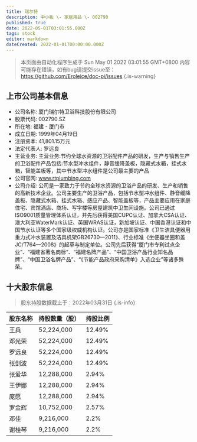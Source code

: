 ```yaml
---
title: 瑞尔特
description: 中小板 \- 家居用品 \- 002790
published: true
date: 2022-05-01T03:01:55.000Z
tags: stock
editor: markdown
dateCreated: 2022-01-01T00:00:00.000Z
---
```


> 本页面由自动化程序生成于 Sun May 01 2022 03:01:55 GMT+0800
> 内容可能存在错误，如有bug请提交issue至：https://github.com/Eroleice/doc-pi/issues
{.is-warning}

## 上市公司基本信息
- 公司名称: 厦门瑞尔特卫浴科技股份有限公司
- 股票代码: 002790.SZ
- 所在地: 福建 - 厦门市
- 成立日期: 1999年04月19日
- 注册资本: 41,801.15万元
- 法定代表人: 罗远良
- 主营业务: 主营业务:节约全球水资源的卫浴配件产品的研发，生产与销售生产的卫浴配件产品包括:节水型冲水组件，静音缓降盖板，隐藏式水箱，挂式水箱，智能盖板等，其中节水型冲水组件是公司最主要的产品
- 公司官网: www.rtplumbing.com
- 公司介绍: 公司是一家致力于节约全球水资源的卫浴产品的研发、生产和销售的高新技术企业。公司主要生产的卫浴产品，包括节水型冲水组件、静音缓降盖板、隐藏式水箱、挂式水箱、感应产品、智能盖板等，产品主要应用在家庭住宅、宾馆酒店、商场、写字楼等房屋建筑中卫生间设施。公司已通过ISO9001质量管理体系认证，并先后获得美国CUPC认证、加拿大CSA认证、澳大利亚WaterMark认证、英国WRAS认证，新加坡认证、中国香港认证和中国节水认证等多个国家级权威机构认证。公司亦是国家标准《卫生洁具便器用重力式冲水装置及洁具机架GB26730—2011》、行业标准《坐便器坐圈和盖JC/T764—2008》的起草与制定单位。公司先后获得“厦门市专利试点企业”、“福建省著名商标”、“福建名牌产品”、“中国卫浴产品行业知名品牌”、“中国卫浴名牌产品”、“《节能产品政府采购清单》入选企业”等诸多殊荣。


## 十大股东信息
> 股东持股数据截止于：2022年03月31日
{.is-info}

| 股东名称 | 持股数量（股） | 持股比例 |
| --- | --- | --- |
| 王兵 | 52,224,000 | 12.49% |
| 邓光荣 | 52,224,000 | 12.49% |
| 罗远良 | 52,224,000 | 12.49% |
| 张剑波 | 52,224,000 | 12.49% |
| 张爱华 | 12,288,000 | 2.94% |
| 王伊娜 | 12,288,000 | 2.94% |
| 庞愿 | 12,288,000 | 2.94% |
| 罗金辉 | 10,752,000 | 2.57% |
| 邓佳 | 9,216,000 | 2.2% |
| 谢桂琴 | 9,216,000 | 2.2% |




